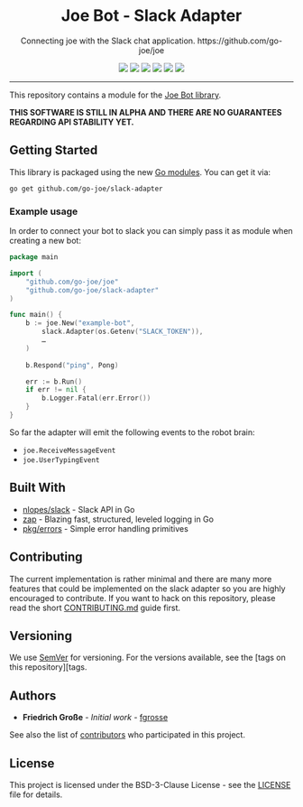 <h1 align="center">Joe Bot - Slack Adapter</h1>
<p align="center">Connecting joe with the Slack chat application. https://github.com/go-joe/joe</p>
<p align="center">
	<a href="https://github.com/go-joe/slack-adapter/releases"><img src="https://img.shields.io/github/tag/go-joe/slack-adapter.svg?label=version&color=brightgreen"></a>
	<a href="https://circleci.com/gh/go-joe/slack-adapter/tree/master"><img src="https://circleci.com/gh/go-joe/slack-adapter/tree/master.svg?style=shield"></a>
	<a href="https://goreportcard.com/report/github.com/go-joe/slack-adapter"><img src="https://goreportcard.com/badge/github.com/go-joe/slack-adapter"></a>
	<a href="https://codecov.io/gh/go-joe/slack-adapter"><img src="https://codecov.io/gh/go-joe/slack-adapter/branch/master/graph/badge.svg"/></a>
	<a href="https://godoc.org/github.com/go-joe/slack-adapter"><img src="https://img.shields.io/badge/godoc-reference-blue.svg?color=blue"></a>
	<a href="https://github.com/go-joe/slack-adapter/blob/master/LICENSE"><img src="https://img.shields.io/badge/license-BSD--3--Clause-blue.svg"></a>
</p>

---

This repository contains a module for the [Joe Bot library][joe].

**THIS SOFTWARE IS STILL IN ALPHA AND THERE ARE NO GUARANTEES REGARDING API STABILITY YET.**

## Getting Started

This library is packaged using the new [Go modules][go-modules]. You can get it via:

```
go get github.com/go-joe/slack-adapter
```

### Example usage

In order to connect your bot to slack you can simply pass it as module when
creating a new bot:

```go
package main

import (
	"github.com/go-joe/joe"
	"github.com/go-joe/slack-adapter"
)

func main() {
	b := joe.New("example-bot",
		slack.Adapter(os.Getenv("SLACK_TOKEN")),
		…
    )
	
	b.Respond("ping", Pong)

	err := b.Run()
	if err != nil {
		b.Logger.Fatal(err.Error())
	}
}
```

So far the adapter will emit the following events to the robot brain:

- `joe.ReceiveMessageEvent`
- `joe.UserTypingEvent`

## Built With

* [nlopes/slack](https://github.com/nlopes/slack) - Slack API in Go
* [zap](https://github.com/uber-go/zap) - Blazing fast, structured, leveled logging in Go
* [pkg/errors](https://github.com/pkg/errors) - Simple error handling primitives

## Contributing

The current implementation is rather minimal and there are many more features
that could be implemented on the slack adapter so you are highly encouraged to
contribute. If you want to hack on this repository, please read the short
[CONTRIBUTING.md](CONTRIBUTING.md) guide first.

## Versioning

We use [SemVer](http://semver.org/) for versioning. For the versions available,
see the [tags on this repository][tags. 

## Authors

- **Friedrich Große** - *Initial work* - [fgrosse](https://github.com/fgrosse)

See also the list of [contributors][contributors] who participated in this project.

## License

This project is licensed under the BSD-3-Clause License - see the [LICENSE](LICENSE) file for details.

[joe]: https://github.com/go-joe/joe
[go-modules]: https://github.com/golang/go/wiki/Modules
[tags]: https://github.com/go-joe/slack-adapter/tags
[contributors]: https://github.com/go-joe/slack-adapter/contributors
